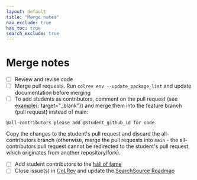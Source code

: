 ```yaml
---
layout: default
title: "Merge notes"
nav_exclude: true
has_toc: true
search_exclude: true
---
```


# Merge notes

- [ ] Review and revise code
- [ ] Merge pull requests. Run `colrev env --update_package_list` and update documentation before merging
- [ ] To add students as contributors, comment on the pull request (see [example](https://github.com/CoLRev-Environment/colrev/pull/199){: target="_blank"}) and merge them into the feature branch (pull request) instead of main:

```
@all-contributors please add @student_github_id for code. 
```
Copy the changes to the student's pull request and discard the all-contributors branch (otherwise, merge the pull requests into `main` - the all-contributors pull request cannot be redirected to the student's pull request, which originates from another repository/fork).

- [ ] Add student contributors to the [hall of fame](hall_of_fame.html)
- [ ] Close issue(s) in [CoLRev](https://github.com/CoLRev-Environment/colrev/issues) and update the [SearchSource Roadmap](https://github.com/CoLRev-Environment/colrev/issues/106)
